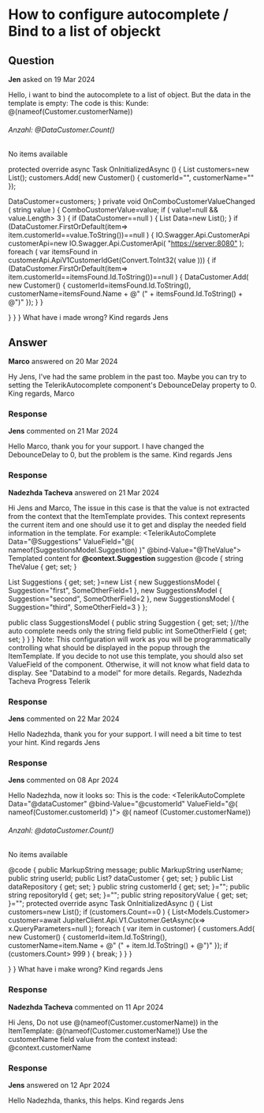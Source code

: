 # How to configure autocomplete / Bind to a list of objeckt

## Question

**Jen** asked on 19 Mar 2024

Hello, i want to bind the autocomplete to a list of object. But the data in the template is empty: The code is this: Kunde: <TelerikAutoComplete Data="@DataCustomer" TItem="@Customer" ValueChanged="@((string value)=> OnComboCustomerValueChanged(value))"> <ItemTemplate> @(nameof(Customer.customerName)) </ItemTemplate> <FooterTemplate> <h6> Anzahl: @DataCustomer.Count() </h6> </FooterTemplate> <NoDataTemplate> <div class="no-data-template"> <TelerikSvgIcon Icon="@SvgIcon.FilesError" Size="@ThemeConstants.SvgIcon.Size.Large"> </TelerikSvgIcon> <p> No items available </p> </div> </NoDataTemplate> </TelerikAutoComplete> protected override async Task OnInitializedAsync () {
List<Customer> customers=new List<Customer>();
customers.Add( new Customer()
{
customerId="",
customerName="" });

DataCustomer=customers;
} private void OnComboCustomerValueChanged ( string value ) {
ComboCustomerValue=value; if ( value!=null && value.Length> 3 )
{ if (DataCustomer==null )
{
List<Customer> Data=new List<Customer>();
} if (DataCustomer.FirstOrDefault(item=> item.customerId==value.ToString())==null )
{
IO.Swagger.Api.CustomerApi customerApi=new IO.Swagger.Api.CustomerApi( "[https://server:8080"](https://server:8080") ); foreach ( var itemsFound in customerApi.ApiV1CustomerIdGet(Convert.ToInt32( value )))
{ if (DataCustomer.FirstOrDefault(item=> item.customerId==itemsFound.Id.ToString())==null )
{
DataCustomer.Add( new Customer()
{
customerId=itemsFound.Id.ToString(),
customerName=itemsFound.Name + @" (" + itemsFound.Id.ToString() + @")" });
}
}

}
}
} What have i made wrong? Kind regards Jens

## Answer

**Marco** answered on 20 Mar 2024

Hy Jens, I've had the same problem in the past too. Maybe you can try to setting the TelerikAutocomplete component's DebounceDelay property to 0. King regards, Marco

### Response

**Jens** commented on 21 Mar 2024

Hello Marco, thank you for your support. I have changed the DebounceDelay to 0, but the problem is the same. Kind regards Jens

### Response

**Nadezhda Tacheva** answered on 21 Mar 2024

Hi Jens and Marco, The issue in this case is that the value is not extracted from the context that the ItemTemplate provides. This context represents the current item and one should use it to get and display the needed field information in the template. For example: <TelerikAutoComplete Data="@Suggestions" ValueField="@( nameof(SuggestionsModel.Suggestion) )" @bind-Value="@TheValue"> <ItemTemplate> Templated content for <strong> @context.Suggestion </strong> suggestion </ItemTemplate> </TelerikAutoComplete> @code {
string TheValue { get; set; }

List <SuggestionsModel> Suggestions { get; set; }=new List <SuggestionsModel> {
new SuggestionsModel { Suggestion="first", SomeOtherField=1 },
new SuggestionsModel { Suggestion="second", SomeOtherField=2 },
new SuggestionsModel { Suggestion="third", SomeOtherField=3 }
};

public class SuggestionsModel
{
public string Suggestion { get; set; }//the auto complete needs only the string field
public int SomeOtherField { get; set; }
}
} Note: This configuration will work as you will be programmatically controlling what should be displayed in the popup through the ItemTemplate. If you decide to not use this template, you should also set ValueField of the component. Otherwise, it will not know what field data to display. See "Databind to a model" for more details. Regards, Nadezhda Tacheva Progress Telerik

### Response

**Jens** commented on 22 Mar 2024

Hello Nadezhda, thank you for your support. I will need a bit time to test your hint. Kind regards Jens

### Response

**Jens** commented on 08 Apr 2024

Hello Nadezhda, now it looks so: This is the code: <TelerikAutoComplete Data="@dataCustomer" @bind-Value="@customerId" ValueField="@( nameof(Customer.customerId) )">
<ItemTemplate>
@( nameof (Customer.customerName))
</ItemTemplate>
<FooterTemplate>
<h6>Anzahl: @dataCustomer.Count()</h6>
</FooterTemplate>
<NoDataTemplate>
<div class="no-data-template">
<TelerikSvgIcon Icon="@SvgIcon.FilesError" Size="@ThemeConstants.SvgIcon.Size.Large"></TelerikSvgIcon>
<p>No items available</p>
</div>
</NoDataTemplate>
</TelerikAutoComplete>

@code { public MarkupString message; public MarkupString userName; public string userId; public List<Customer>? dataCustomer { get; set; } public List<Stacker> dataRepository { get; set; } public string customerId { get; set; }=""; public string repositoryId { get; set; }=""; public string repositoryValue { get; set; }=""; protected override async Task OnInitializedAsync () {
List<Customer> customers=new List<Customer>(); if (customers.Count==0 )
{
List<Models.Customer> customer=await JupiterClient.Api.V1.Customer.GetAsync(x=> x.QueryParameters=null ); foreach ( var item in customer)
{
customers.Add( new Customer()
{
customerId=item.Id.ToString(),
customerName=item.Name + @" (" + item.Id.ToString() + @")" }); if (customers.Count> 999 )
{ break;
}
}
}

}
} What have i make wrong? Kind regards Jens

### Response

**Nadezhda Tacheva** commented on 11 Apr 2024

Hi Jens, Do not use @(nameof(Customer.customerName)) in the ItemTemplate: <ItemTemplate> @(nameof(Customer.customerName)) </ItemTemplate> Use the customerName field value from the context instead: <ItemTemplate> @context.customerName </ItemTemplate>

### Response

**Jens** answered on 12 Apr 2024

Hello Nadezhda, thanks, this helps. Kind regards Jens
